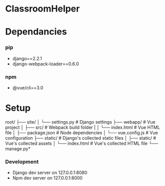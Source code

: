 # ClassroomHelper



# Dependancies
### pip
- django==2.2.1
- django-webpack-loader==0.6.0

### npm
- @vue/cli==3.0


# Setup

root/
├── site/
│   └── settings.py    # Django settings
├── webapp/          # Vue project
│   ├── src/          # Webpack build folder
|   │   └── index.html # Vue HTML file
│   ├── package.json   # Node dependencies
│   └── vue.config.js  # Vue configuration
├── static/            # Django's collected static files
│   ├── static/        # Vue's collected assets
│   └── index.html     # Vue's collected HTML file
└── manage.py*

### Development
- Django dev server on 127.0.0.1:8080
- Npm dev server on 127.0.0.1:8000
